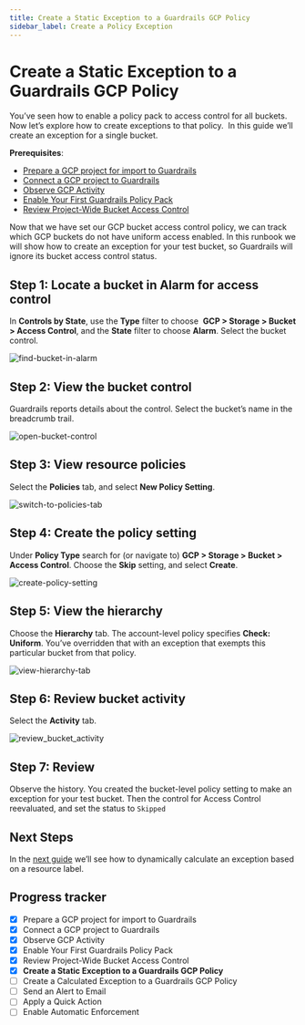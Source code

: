 ```yaml
---
title: Create a Static Exception to a Guardrails GCP Policy
sidebar_label: Create a Policy Exception
---
```



# Create a Static Exception to a Guardrails GCP Policy

You’ve seen how to enable a policy pack to access control for all buckets. Now let’s explore how to create exceptions to that policy.  In this guide we’ll create an exception for a single bucket.

**Prerequisites**:   
  
- [Prepare a GCP project for import to Guardrails](/guardrails/docs/getting-started/getting-started-gcp/prepare-project/)
- [Connect a GCP project to Guardrails](/guardrails/docs/getting-started/getting-started-gcp/connect-project/)
- [Observe GCP Activity](/guardrails/docs/getting-started/getting-started-gcp/observe-gcp-activity/)
- [Enable Your First Guardrails Policy Pack](/guardrails/docs/getting-started/getting-started-gcp/enable-policy-pack/)
- [Review Project-Wide Bucket Access Control](/guardrails/docs/getting-started/getting-started-gcp/review-project-wide/)


Now that we have set our GCP bucket access control policy, we can track which GCP buckets do not have uniform access enabled. In this runbook we will show how to create an exception for your test bucket, so Guardrails will ignore its bucket access control status.

## Step 1: Locate a bucket in Alarm for access control

In **Controls by State**, use the **Type** filter to choose  **GCP > Storage > Bucket > Access Control**, and the **State** filter to choose **Alarm**. Select the bucket control.  
<p><img alt="find-bucket-in-alarm" src="/images/docs/guardrails/getting-started/getting-started-gcp/create-static-exception/find-bucket-in-alarm.png"/></p>

## Step 2: View the bucket control

Guardrails reports details about the control. Select the bucket’s name in the breadcrumb trail.
<p><img alt="open-bucket-control" src="/images/docs/guardrails/getting-started/getting-started-gcp/create-static-exception/open-bucket-control.png"/></p>  
  


## Step 3: View resource policies

Select the **Policies** tab, and select **New Policy Setting**.
<p><img alt="switch-to-policies-tab" src="/images/docs/guardrails/getting-started/getting-started-gcp/create-static-exception/switch-to-policies-tab.png"/></p>

## Step 4: Create the policy setting

Under **Policy Type** search for (or navigate to) **GCP > Storage > Bucket > Access Control**. Choose the **Skip** setting, and select **Create**.
<p><img alt="create-policy-setting" src="/images/docs/guardrails/getting-started/getting-started-gcp/create-static-exception/create-policy-setting.png"/></p>

## Step 5: View the hierarchy

Choose the **Hierarchy** tab. The account-level policy specifies **Check: Uniform**. You’ve overridden that with an exception that exempts this particular bucket from that policy.  
<p><img alt="view-hierarchy-tab" src="/images/docs/guardrails/getting-started/getting-started-gcp/create-static-exception/view-hierarchy-tab.png"/></p>  
  


## Step 6: Review bucket activity

Select the **Activity** tab.
<p><img alt="review_bucket_activity" src="/images/docs/guardrails/getting-started/getting-started-gcp/create-static-exception/review-bucket-activity.png"/></p>

## Step 7: Review

Observe the history. You created the bucket-level policy setting to make an exception for your test bucket. Then the control for Access Control reevaluated, and set the status to `Skipped`

## Next Steps

  
In the [next guide](/guardrails/docs/getting-started/getting-started-gcp/create-calculated-exception) we’ll see how to dynamically calculate an exception based on a resource label.

  



## Progress tracker

- [x] Prepare a GCP project for import to Guardrails
- [x] Connect a GCP project to Guardrails
- [x] Observe GCP Activity
- [x] Enable Your First Guardrails Policy Pack
- [x] Review Project-Wide Bucket Access Control
- [x] **Create a Static Exception to a Guardrails GCP Policy**
- [ ] Create a Calculated Exception to a Guardrails GCP Policy
- [ ] Send an Alert to Email
- [ ] Apply a Quick Action
- [ ] Enable Automatic Enforcement
